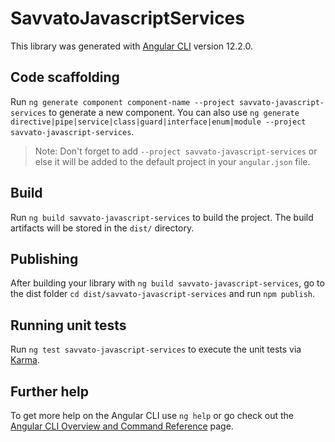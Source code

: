 # SavvatoJavascriptServices

This library was generated with [Angular CLI](https://github.com/angular/angular-cli) version 12.2.0.

## Code scaffolding

Run `ng generate component component-name --project savvato-javascript-services` to generate a new component. You can also use `ng generate directive|pipe|service|class|guard|interface|enum|module --project savvato-javascript-services`.
> Note: Don't forget to add `--project savvato-javascript-services` or else it will be added to the default project in your `angular.json` file. 

## Build

Run `ng build savvato-javascript-services` to build the project. The build artifacts will be stored in the `dist/` directory.

## Publishing

After building your library with `ng build savvato-javascript-services`, go to the dist folder `cd dist/savvato-javascript-services` and run `npm publish`.

## Running unit tests

Run `ng test savvato-javascript-services` to execute the unit tests via [Karma](https://karma-runner.github.io).

## Further help

To get more help on the Angular CLI use `ng help` or go check out the [Angular CLI Overview and Command Reference](https://angular.io/cli) page.
